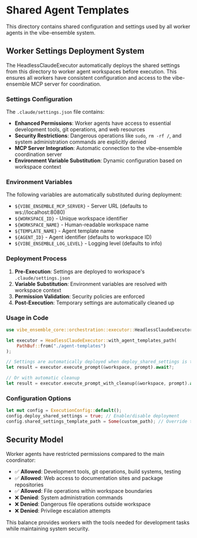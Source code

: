 # Shared Agent Templates

This directory contains shared configuration and settings used by all worker agents in the vibe-ensemble system.

## Worker Settings Deployment System

The HeadlessClaudeExecutor automatically deploys the shared settings from this directory to worker agent workspaces before execution. This ensures all workers have consistent configuration and access to the vibe-ensemble MCP server for coordination.

### Settings Configuration

The `.claude/settings.json` file contains:

- **Enhanced Permissions**: Worker agents have access to essential development tools, git operations, and web resources
- **Security Restrictions**: Dangerous operations like `sudo`, `rm -rf /`, and system administration commands are explicitly denied
- **MCP Server Integration**: Automatic connection to the vibe-ensemble coordination server
- **Environment Variable Substitution**: Dynamic configuration based on workspace context

### Environment Variables

The following variables are automatically substituted during deployment:

- `${VIBE_ENSEMBLE_MCP_SERVER}` - Server URL (defaults to ws://localhost:8080)
- `${WORKSPACE_ID}` - Unique workspace identifier
- `${WORKSPACE_NAME}` - Human-readable workspace name
- `${TEMPLATE_NAME}` - Agent template name
- `${AGENT_ID}` - Agent identifier (defaults to workspace ID)
- `${VIBE_ENSEMBLE_LOG_LEVEL}` - Logging level (defaults to info)

### Deployment Process

1. **Pre-Execution**: Settings are deployed to workspace's `.claude/settings.json`
2. **Variable Substitution**: Environment variables are resolved with workspace context
3. **Permission Validation**: Security policies are enforced
4. **Post-Execution**: Temporary settings are automatically cleaned up

### Usage in Code

```rust
use vibe_ensemble_core::orchestration::executor::HeadlessClaudeExecutor;

let executor = HeadlessClaudeExecutor::with_agent_templates_path(
    PathBuf::from("./agent-templates")
);

// Settings are automatically deployed when deploy_shared_settings is true (default)
let result = executor.execute_prompt(&workspace, prompt).await?;

// Or with automatic cleanup
let result = executor.execute_prompt_with_cleanup(&workspace, prompt).await?;
```

### Configuration Options

```rust
let mut config = ExecutionConfig::default();
config.deploy_shared_settings = true; // Enable/disable deployment
config.shared_settings_template_path = Some(custom_path); // Override template path
```

## Security Model

Worker agents have restricted permissions compared to the main coordinator:

- ✅ **Allowed**: Development tools, git operations, build systems, testing
- ✅ **Allowed**: Web access to documentation sites and package repositories  
- ✅ **Allowed**: File operations within workspace boundaries
- ❌ **Denied**: System administration commands
- ❌ **Denied**: Dangerous file operations outside workspace
- ❌ **Denied**: Privilege escalation attempts

This balance provides workers with the tools needed for development tasks while maintaining system security.